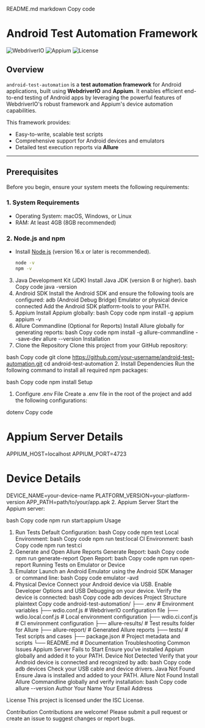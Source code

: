 README.md
markdown
Copy code
# Android Test Automation Framework

![WebdriverIO](https://img.shields.io/badge/WebdriverIO-v9.4.5-red)
![Appium](https://img.shields.io/badge/Appium-v2.13.1-blue)
![License](https://img.shields.io/badge/license-ISC-green)

## Overview
`android-test-automation` is a **test automation framework** for Android applications, built using **WebdriverIO** and **Appium**. It enables efficient end-to-end testing of Android apps by leveraging the powerful features of WebdriverIO's robust framework and Appium's device automation capabilities.

This framework provides:
- Easy-to-write, scalable test scripts
- Comprehensive support for Android devices and emulators
- Detailed test execution reports via **Allure**

---

## Prerequisites

Before you begin, ensure your system meets the following requirements:

### 1. **System Requirements**
- Operating System: macOS, Windows, or Linux
- RAM: At least 4GB (8GB recommended)

### 2. **Node.js and npm**
- Install [Node.js](https://nodejs.org/) (version 16.x or later is recommended).
  ```bash
  node -v
  npm -v
3. Java Development Kit (JDK)
Install Java JDK (version 8 or higher).
bash
Copy code
java -version
4. Android SDK
Install the Android SDK and ensure the following tools are configured:
adb (Android Debug Bridge)
Emulator or physical device connected
Add the Android SDK platform-tools to your PATH.
5. Appium
Install Appium globally:
bash
Copy code
npm install -g appium
appium -v
6. Allure Commandline (Optional for Reports)
Install Allure globally for generating reports:
bash
Copy code
npm install -g allure-commandline --save-dev
allure --version
Installation
1. Clone the Repository
Clone this project from your GitHub repository:

bash
Copy code
git clone https://github.com/your-username/android-test-automation.git
cd android-test-automation
2. Install Dependencies
Run the following command to install all required npm packages:

bash
Copy code
npm install
Setup
1. Configure .env File
Create a .env file in the root of the project and add the following configurations:

dotenv
Copy code
# Appium Server Details
APPIUM_HOST=localhost
APPIUM_PORT=4723

# Device Details
DEVICE_NAME=your-device-name
PLATFORM_VERSION=your-platform-version
APP_PATH=path/to/your/app.apk
2. Appium Server
Start the Appium server:

bash
Copy code
npm run start:appium
Usage
1. Run Tests
Default Configuration:
bash
Copy code
npm test
Local Environment:
bash
Copy code
npm run test:local
CI Environment:
bash
Copy code
npm run test:ci
2. Generate and Open Allure Reports
Generate Report:
bash
Copy code
npm run generate-report
Open Report:
bash
Copy code
npm run open-report
Running Tests on Emulator or Device
1. Emulator
Launch an Android Emulator using the Android SDK Manager or command line:
bash
Copy code
emulator -avd <emulator-name>
2. Physical Device
Connect your Android device via USB.
Enable Developer Options and USB Debugging on your device.
Verify the device is connected:
bash
Copy code
adb devices
Project Structure
plaintext
Copy code
android-test-automation/
├── .env                    # Environment variables
├── wdio.conf.js            # WebdriverIO configuration file
├── wdio.local.conf.js      # Local environment configuration
├── wdio.ci.conf.js         # CI environment configuration
├── allure-results/         # Test results folder for Allure
├── allure-report/          # Generated Allure reports
├── tests/                  # Test scripts and cases
├── package.json            # Project metadata and scripts
└── README.md               # Documentation
Troubleshooting
Common Issues
Appium Server Fails to Start
Ensure you’ve installed Appium globally and added it to your PATH.
Device Not Detected
Verify that your Android device is connected and recognized by adb:
bash
Copy code
adb devices
Check your USB cable and device drivers.
Java Not Found
Ensure Java is installed and added to your PATH.
Allure Not Found
Install Allure Commandline globally and verify installation:
bash
Copy code
allure --version
Author
Your Name
Your Email Address

License
This project is licensed under the ISC License.

Contribution
Contributions are welcome! Please submit a pull request or create an issue to suggest changes or report bugs.
